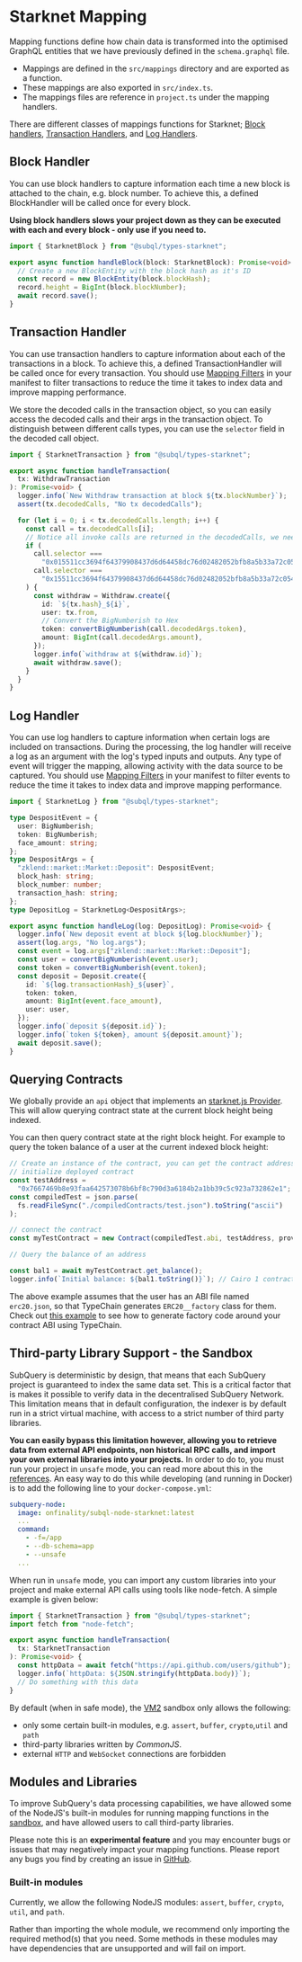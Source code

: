# Starknet Mapping

Mapping functions define how chain data is transformed into the optimised GraphQL entities that we have previously defined in the `schema.graphql` file.

- Mappings are defined in the `src/mappings` directory and are exported as a function.
- These mappings are also exported in `src/index.ts`.
- The mappings files are reference in `project.ts` under the mapping handlers.

There are different classes of mappings functions for Starknet; [Block handlers](#block-handler), [Transaction Handlers](#transaction-handler), and [Log Handlers](#log-handler).

## Block Handler

You can use block handlers to capture information each time a new block is attached to the chain, e.g. block number. To achieve this, a defined BlockHandler will be called once for every block.

**Using block handlers slows your project down as they can be executed with each and every block - only use if you need to.**

```ts
import { StarknetBlock } from "@subql/types-starknet";

export async function handleBlock(block: StarknetBlock): Promise<void> {
  // Create a new BlockEntity with the block hash as it's ID
  const record = new BlockEntity(block.blockHash);
  record.height = BigInt(block.blockNumber);
  await record.save();
}
```

## Transaction Handler

You can use transaction handlers to capture information about each of the transactions in a block. To achieve this, a defined TransactionHandler will be called once for every transaction. You should use [Mapping Filters](../manifest/starknet.md#mapping-handlers-and-filters) in your manifest to filter transactions to reduce the time it takes to index data and improve mapping performance.

We store the decoded calls in the transaction object, so you can easily access the decoded calls and their args in the transaction object.
To distinguish between different calls types, you can use the `selector` field in the decoded call object.

```ts
import { StarknetTransaction } from "@subql/types-starknet";

export async function handleTransaction(
  tx: WithdrawTransaction
): Promise<void> {
  logger.info(`New Withdraw transaction at block ${tx.blockNumber}`);
  assert(tx.decodedCalls, "No tx decodedCalls");

  for (let i = 0; i < tx.decodedCalls.length; i++) {
    const call = tx.decodedCalls[i];
    // Notice all invoke calls are returned in the decodedCalls, we need to filter out the calls we are interested in
    if (
      call.selector ===
        "0x015511cc3694f64379908437d6d64458dc76d02482052bfb8a5b33a72c054c77" ||
      call.selector ===
        "0x15511cc3694f64379908437d6d64458dc76d02482052bfb8a5b33a72c054c77"
    ) {
      const withdraw = Withdraw.create({
        id: `${tx.hash}_${i}`,
        user: tx.from,
        // Convert the BigNumberish to Hex
        token: convertBigNumberish(call.decodedArgs.token),
        amount: BigInt(call.decodedArgs.amount),
      });
      logger.info(`withdraw at ${withdraw.id}`);
      await withdraw.save();
    }
  }
}
```

## Log Handler

You can use log handlers to capture information when certain logs are included on transactions. During the processing, the log handler will receive a log as an argument with the log's typed inputs and outputs. Any type of event will trigger the mapping, allowing activity with the data source to be captured. You should use [Mapping Filters](../manifest/starknet.md#mapping-handlers-and-filters) in your manifest to filter events to reduce the time it takes to index data and improve mapping performance.

```ts
import { StarknetLog } from "@subql/types-starknet";

type DespositEvent = {
  user: BigNumberish;
  token: BigNumberish;
  face_amount: string;
};
type DespositArgs = {
  "zklend::market::Market::Deposit": DespositEvent;
  block_hash: string;
  block_number: number;
  transaction_hash: string;
};
type DepositLog = StarknetLog<DespositArgs>;

export async function handleLog(log: DepositLog): Promise<void> {
  logger.info(`New deposit event at block ${log.blockNumber}`);
  assert(log.args, "No log.args");
  const event = log.args["zklend::market::Market::Deposit"];
  const user = convertBigNumberish(event.user);
  const token = convertBigNumberish(event.token);
  const deposit = Deposit.create({
    id: `${log.transactionHash}_${user}`,
    token: token,
    amount: BigInt(event.face_amount),
    user: user,
  });
  logger.info(`deposit ${deposit.id}`);
  logger.info(`token ${token}, amount ${deposit.amount}`);
  await deposit.save();
}
```

## Querying Contracts

We globally provide an `api` object that implements an [starknet.js Provider](https://starknetjs.com/docs/guides/connect_network#mainnet). This will allow querying contract state at the current block height being indexed.

You can then query contract state at the right block height. For example to query the token balance of a user at the current indexed block height:

```ts
// Create an instance of the contract, you can get the contract address from the Transaction or Log
// initialize deployed contract
const testAddress =
  "0x7667469b8e93faa642573078b6bf8c790d3a6184b2a1bb39c5c923a732862e1";
const compiledTest = json.parse(
  fs.readFileSync("./compiledContracts/test.json").toString("ascii")
);

// connect the contract
const myTestContract = new Contract(compiledTest.abi, testAddress, provider);

// Query the balance of an address

const bal1 = await myTestContract.get_balance();
logger.info(`Initial balance: ${bal1.toString()}`); // Cairo 1 contract
```

The above example assumes that the user has an ABI file named `erc20.json`, so that TypeChain generates `ERC20__factory` class for them. Check out [this example](https://github.com/dethcrypto/TypeChain/tree/master/examples/ethers-v5) to see how to generate factory code around your contract ABI using TypeChain.

## Third-party Library Support - the Sandbox

SubQuery is deterministic by design, that means that each SubQuery project is guaranteed to index the same data set. This is a critical factor that is makes it possible to verify data in the decentralised SubQuery Network. This limitation means that in default configuration, the indexer is by default run in a strict virtual machine, with access to a strict number of third party libraries.

**You can easily bypass this limitation however, allowing you to retrieve data from external API endpoints, non historical RPC calls, and import your own external libraries into your projects.** In order to do to, you must run your project in `unsafe` mode, you can read more about this in the [references](../../run_publish/references.md#unsafe-node-service). An easy way to do this while developing (and running in Docker) is to add the following line to your `docker-compose.yml`:

```yml
subquery-node:
  image: onfinality/subql-node-starknet:latest
  ...
  command:
    - -f=/app
    - --db-schema=app
    - --unsafe
  ...
```

When run in `unsafe` mode, you can import any custom libraries into your project and make external API calls using tools like node-fetch. A simple example is given below:

```ts
import { StarknetTransaction } from "@subql/types-starknet";
import fetch from "node-fetch";

export async function handleTransaction(
  tx: StarknetTransaction
): Promise<void> {
  const httpData = await fetch("https://api.github.com/users/github");
  logger.info(`httpData: ${JSON.stringify(httpData.body)}`);
  // Do something with this data
}
```

By default (when in safe mode), the [VM2](https://www.npmjs.com/package/vm2) sandbox only allows the following:

- only some certain built-in modules, e.g. `assert`, `buffer`, `crypto`,`util` and `path`
- third-party libraries written by _CommonJS_.
- external `HTTP` and `WebSocket` connections are forbidden

## Modules and Libraries

To improve SubQuery's data processing capabilities, we have allowed some of the NodeJS's built-in modules for running mapping functions in the [sandbox](#third-party-library-support---the-sandbox), and have allowed users to call third-party libraries.

Please note this is an **experimental feature** and you may encounter bugs or issues that may negatively impact your mapping functions. Please report any bugs you find by creating an issue in [GitHub](https://github.com/subquery/subql).

### Built-in modules

Currently, we allow the following NodeJS modules: `assert`, `buffer`, `crypto`, `util`, and `path`.

Rather than importing the whole module, we recommend only importing the required method(s) that you need. Some methods in these modules may have dependencies that are unsupported and will fail on import.
